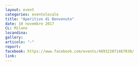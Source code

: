 ```yaml
---
layout: event
categories: eventolocale
title: "Aperitivo di Benvenuto"
date: 10 novembre 2017
CL: Milano
locandina:
gallery:
articolo: "-"
report:
facebook: https://www.facebook.com/events/489322071467030/
link: 
---
```

